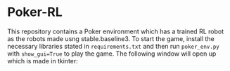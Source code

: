 # Poker-RL

This repository contains a Poker environment which has a trained RL robot as the robots made usng stable.baseline3. To start the game, install the necessary libraries stated in ```requirements.txt``` and then run ```poker_env.py``` with ```show_gui=True``` to play the game. The following window will open up which is made in tkinter:


